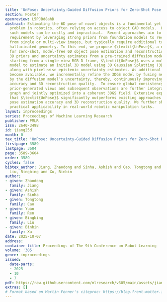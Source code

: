 ```yaml
---
title: 'UnPose: Uncertainty-Guided Diffusion Priors for Zero-Shot Pose Estimation'
section: Poster
openreview: L5PJBd8ahD
abstract: Estimating the 6D pose of novel objects is a fundamental yet challenging
  problem in robotics, often relying on access to object CAD models.  However, acquiring
  such models can be costly and impractical.  Recent approaches aim to bypass this
  requirement by leveraging strong priors from foundation models to reconstruct objects
  from single or multi-view images, but typically require additional training or produce
  hallucinated geometry. To this end, we propose $\textit{UnPose}$, a novel framework
  for zero-shot, model-free 6D object pose estimation and reconstruction that exploits
  3D priors and uncertainty estimates from a pre-trained diffusion model.  Specifically,
  starting from a single-view RGB-D frame, $\textit{UnPose}$ uses a multi-view diffusion
  model to estimate an initial 3D model using 3D Gaussian Splatting (3DGS) representation,
  along with pixel-wise epistemic uncertainty estimates. As additional observations
  become available, we incrementally refine the 3DGS model by fusing new views guided
  by the diffusion model’s uncertainty, thereby, continuously improving the pose estimation
  accuracy and 3D reconstruction quality.  To ensure global consistency, the diffusion
  prior-generated views and subsequent observations are further integrated in a pose
  graph and jointly optimized into a coherent 3DGS field. Extensive experiments demonstrate
  that $\textit{UnPose}$ significantly outperforms existing approaches in both 6D
  pose estimation accuracy and 3D reconstruction quality. We further showcase its
  practical applicability in real-world robotic manipulation tasks.
layout: inproceedings
series: Proceedings of Machine Learning Research
publisher: PMLR
issn: 2640-3498
id: jiang25d
month: 0
tex_title: 'UnPose: Uncertainty-Guided Diffusion Priors for Zero-Shot Pose Estimation'
firstpage: 3589
lastpage: 3604
page: 3589-3604
order: 3589
cycles: false
bibtex_author: Jiang, Zhaodong and Sinha, Ashish and Cao, Tongtong and Ren, Yuan and
  Liu, Bingbing and Xu, Binbin
author:
- given: Zhaodong
  family: Jiang
- given: Ashish
  family: Sinha
- given: Tongtong
  family: Cao
- given: Yuan
  family: Ren
- given: Bingbing
  family: Liu
- given: Binbin
  family: Xu
date: 2025-10-07
address:
container-title: Proceedings of The 9th Conference on Robot Learning
volume: '305'
genre: inproceedings
issued:
  date-parts:
  - 2025
  - 10
  - 7
pdf: https://raw.githubusercontent.com/mlresearch/v305/main/assets/jiang25d/jiang25d.pdf
extras: []
# Format based on Martin Fenner's citeproc: https://blog.front-matter.io/posts/citeproc-yaml-for-bibliographies/
---
```

